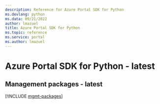 ```yaml
---
description: Reference for Azure Portal SDK for Python
ms.devlang: python
ms.data: 09/21/2022
author: lmazuel
title: Azure Portal SDK for Python
ms.topic: reference
ms.service: portal
ms.author: lmazuel
---
```

# Azure Portal SDK for Python - latest

## Management packages - latest
[!INCLUDE [mgmt-packages](portal-mgmt-index.md)]
